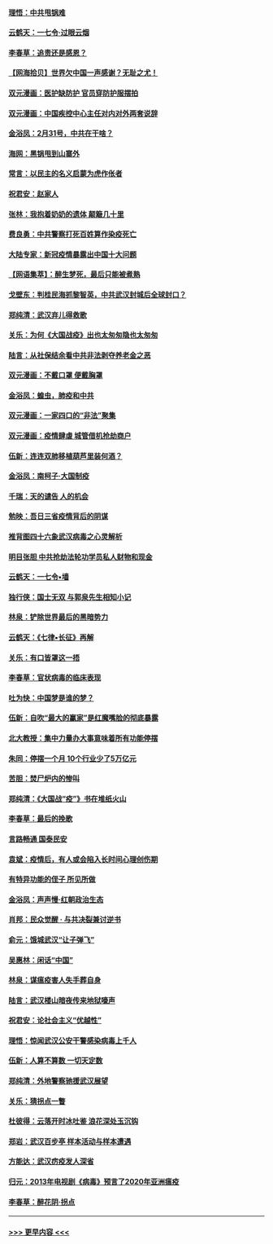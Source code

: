 #### [理悟：中共甩锅难](../pages/nsc993/n11925355.md?t=03091103) 
#### [云鹤天：一七令·过眼云烟](../pages/nsc993/n11925284.md?t=03091103) 
#### [李春草：追责还是感恩？](../pages/nsc993/n11925274.md?t=03091103) 
#### [【网海拾贝】世界欠中国一声感谢？无耻之尤！](../pages/nsc993/n11925239.md?t=03091103) 
#### [双元漫画：医护缺防护 官员穿防护服摆拍](../pages/nsc993/n11923899.md?t=03091103) 
#### [双元漫画：中国疾控中心主任对内对外两套说辞](../pages/nsc993/n11921994.md?t=03091103) 
#### [金浴凤：2月31号，中共在干啥？](../pages/nsc993/n11922706.md?t=03091103) 
#### [海网：黑锅甩到山寨外](../pages/nsc993/n11922688.md?t=03091103) 
#### [常言：以民主的名义启蒙为虎作伥者](../pages/nsc993/n11922217.md?t=03091103) 
#### [祝君安：赵家人](../pages/nsc993/n11922209.md?t=03091103) 
#### [张林：我抱着奶奶的遗体 颠簸几十里](../pages/nsc993/n11920945.md?t=03091103) 
#### [费良勇：中共警察打死百姓算作染疫死亡](../pages/nsc993/n11919264.md?t=03091103) 
#### [大陆专家：新冠疫情暴露出中国十大问题](../pages/nsc993/n11919187.md?t=03091103) 
#### [【网语集萃】：醉生梦死，最后只能被煮熟](../pages/nsc993/n11918994.md?t=03091103) 
#### [戈壁东：判桂民海抓黎智英，中共武汉封城后全球封口？](../pages/nsc993/n11917982.md?t=03091103) 
#### [郑纯清：武汉弃儿得救歌](../pages/nsc993/n11917881.md?t=03091103) 
#### [关乐：为何《大国战疫》出也太匆匆隐也太匆匆](../pages/nsc993/n11917792.md?t=03091103) 
#### [陆言：从社保结余看中共非法剥夺养老金之恶](../pages/nsc993/n11917084.md?t=03091103) 
#### [双元漫画：不戴口罩 便戴胸罩](../pages/nsc993/n11916447.md?t=03091103) 
#### [金浴凤：蝗虫，肺疫和中共](../pages/nsc993/n11916904.md?t=03091103) 
#### [双元漫画：一家四口的“非法”聚集](../pages/nsc993/n11916378.md?t=03091103) 
#### [双元漫画：疫情肆虐 城管借机抢劫商户](../pages/nsc993/n11916310.md?t=03091103) 
#### [伍新：连连双肺移植葫芦里装何酒？](../pages/nsc993/n11913667.md?t=03091103) 
#### [金浴凤：南柯子·大国制疫](../pages/nsc993/n11913657.md?t=03091103) 
#### [千瑞：天的谴告  人的机会](../pages/nsc993/n11913309.md?t=03091103) 
#### [勉映：吾日三省疫情背后的阴谋](../pages/nsc993/n11913079.md?t=03091103) 
#### [推背图四十六象武汉病毒之心灵解析](../pages/nsc993/n11911761.md?t=03091103) 
#### [明目张胆 中共抢劫法轮功学员私人财物和现金](../pages/nsc993/n11910262.md?t=03091103) 
#### [云鹤天：一七令▪墙](../pages/nsc993/n11910627.md?t=03091103) 
#### [独行侠：国士无双 与郭泉先生相知小记](../pages/nsc993/n11910613.md?t=03091103) 
#### [林泉：铲除世界最后的黑暗势力](../pages/nsc993/n11909320.md?t=03091103) 
#### [云鹤天：《七律▪长征》再解](../pages/nsc993/n11909327.md?t=03091103) 
#### [关乐：有口皆罩这一捂](../pages/nsc993/n11908393.md?t=03091103) 
#### [李春草：官状病毒的临床表现](../pages/nsc993/n11908339.md?t=03091103) 
#### [吐为快：中国梦是谁的梦？](../pages/nsc993/n11906564.md?t=03091103) 
#### [伍新：自吹“最大的赢家”是红魔嘴脸的彻底暴露](../pages/nsc993/n11906407.md?t=03091103) 
#### [北大教授：集中力量办大事意味着所有功能停摆](../pages/nsc993/n11904800.md?t=03091103) 
#### [朱同：停摆一个月 10个行业少了5万亿元](../pages/nsc993/n11904498.md?t=03091103) 
#### [苦胆：焚尸炉内的惨叫](../pages/nsc993/n11904479.md?t=03091103) 
#### [郑纯清：《大国战“疫”》书在堆纸火山](../pages/nsc993/n11904450.md?t=03091103) 
#### [李春草：最后的挽歌](../pages/nsc993/n11904441.md?t=03091103) 
#### [言路畅通 国泰民安](../pages/nsc993/n11904222.md?t=03091103) 
#### [袁斌：疫情后，有人或会陷入长时间心理创伤期](../pages/nsc993/n11901514.md?t=03091103) 
#### [有特异功能的侄子 所见所做](../pages/nsc993/n11901154.md?t=03091103) 
#### [金浴凤：声声慢‧红朝政治生态](../pages/nsc993/n11899553.md?t=03091103) 
#### [肖邦：民众觉醒 · 与共决裂兼讨逆书](../pages/nsc993/n11898435.md?t=03091103) 
#### [俞元：饿城武汉“让子弹飞”](../pages/nsc993/n11898344.md?t=03091103) 
#### [吴惠林：闲话“中国”](../pages/nsc993/n11898182.md?t=03091103) 
#### [林泉：谋瘟疫害人失手葬自身](../pages/nsc993/n11897892.md?t=03091103) 
#### [陆言：武汉楼山暗夜传来地狱嚎声](../pages/nsc993/n11897033.md?t=03091103) 
#### [祝君安：论社会主义“优越性”](../pages/nsc993/n11897005.md?t=03091103) 
#### [理悟：惊闻武汉公安干警感染病毒上千人](../pages/nsc993/n11896947.md?t=03091103) 
#### [伍新：人算不算数 一切天定数](../pages/nsc993/n11893372.md?t=03091103) 
#### [郑纯清：外地警察驰援武汉展望](../pages/nsc993/n11893115.md?t=03091103) 
#### [关乐：猜拐点一瞥](../pages/nsc993/n11893020.md?t=03091103) 
#### [杜彼得：云落开时冰吐鉴 浪花深处玉沉钩](../pages/nsc993/n11892107.md?t=03091103) 
#### [郑岩：武汉百步亭 样本活动与样本遭遇](../pages/nsc993/n11892310.md?t=03091103) 
#### [方能达：武汉疠疫发人深省](../pages/nsc993/n11891376.md?t=03091103) 
#### [归元：2013年电视剧《病毒》预言了2020年亚洲瘟疫](../pages/nsc993/n11891126.md?t=03091103) 
#### [李春草：醉花阴·拐点](../pages/nsc993/n11890567.md?t=03091103) 

----
#### [ >>> 更早内容 <<< ](../indexes/nsc993-earlier.md)
